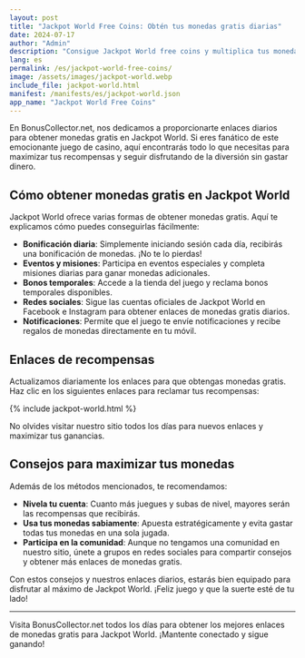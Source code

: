 ```yaml
---
layout: post
title: "Jackpot World Free Coins: Obtén tus monedas gratis diarias"
date: 2024-07-17
author: "Admin"
description: "Consigue Jackpot World free coins y multiplica tus monedas gratis. Disfruta de tiradas ilimitadas y consigue grandes premios en este juego de slots online."
lang: es
permalink: /es/jackpot-world-free-coins/
image: /assets/images/jackpot-world.webp
include_file: jackpot-world.html
manifest: /manifests/es/jackpot-world.json
app_name: "Jackpot World Free Coins"
---
```


En BonusCollector.net, nos dedicamos a proporcionarte enlaces diarios para obtener monedas gratis en Jackpot World. Si eres fanático de este emocionante juego de casino, aquí encontrarás todo lo que necesitas para maximizar tus recompensas y seguir disfrutando de la diversión sin gastar dinero.

## Cómo obtener monedas gratis en Jackpot World

Jackpot World ofrece varias formas de obtener monedas gratis. Aquí te explicamos cómo puedes conseguirlas fácilmente:

- **Bonificación diaria**: Simplemente iniciando sesión cada día, recibirás una bonificación de monedas. ¡No te lo pierdas!
- **Eventos y misiones**: Participa en eventos especiales y completa misiones diarias para ganar monedas adicionales.
- **Bonos temporales**: Accede a la tienda del juego y reclama bonos temporales disponibles.
- **Redes sociales**: Sigue las cuentas oficiales de Jackpot World en Facebook e Instagram para obtener enlaces de monedas gratis diarios.
- **Notificaciones**: Permite que el juego te envíe notificaciones y recibe regalos de monedas directamente en tu móvil.

## Enlaces de recompensas

Actualizamos diariamente los enlaces para que obtengas monedas gratis. Haz clic en los siguientes enlaces para reclamar tus recompensas:

{% include jackpot-world.html %}

No olvides visitar nuestro sitio todos los días para nuevos enlaces y maximizar tus ganancias.

## Consejos para maximizar tus monedas

Además de los métodos mencionados, te recomendamos:

- **Nivela tu cuenta**: Cuanto más juegues y subas de nivel, mayores serán las recompensas que recibirás.
- **Usa tus monedas sabiamente**: Apuesta estratégicamente y evita gastar todas tus monedas en una sola jugada.
- **Participa en la comunidad**: Aunque no tengamos una comunidad en nuestro sitio, únete a grupos en redes sociales para compartir consejos y obtener más enlaces de monedas gratis.

Con estos consejos y nuestros enlaces diarios, estarás bien equipado para disfrutar al máximo de Jackpot World. ¡Feliz juego y que la suerte esté de tu lado!

---

Visita BonusCollector.net todos los días para obtener los mejores enlaces de monedas gratis para Jackpot World. ¡Mantente conectado y sigue ganando!